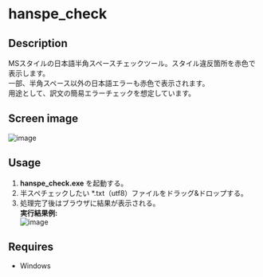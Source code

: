 # hanspe_check

## Description
MSスタイルの日本語半角スペースチェックツール。スタイル違反箇所を赤色で表示します。  
一部、半角スペース以外の日本語エラーも赤色で表示されます。  
用途として、訳文の簡易エラーチェックを想定しています。  

## Screen image
![image](https://user-images.githubusercontent.com/10069642/83829999-21232e80-a71f-11ea-8e7f-7519f7cf4a40.png)  

## Usage
1. **hanspe_check.exe** を起動する。
2. 半スペチェックしたい \*.txt（utf8）ファイルをドラッグ&ドロップする。
3. 処理完了後はブラウザに結果が表示される。  
**実行結果例:**  
![image](https://user-images.githubusercontent.com/10069642/83830201-87a84c80-a71f-11ea-94e0-7018626abdab.png)  

## Requires
- Windows
